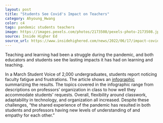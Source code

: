 ```yaml
---
layout: post
title: "Students See Covid's Impact on Teachers"
category: Ahyoung_Hwang
color: c4
tags: pandemic students teachers
image: https://images.pexels.com/photos/2173508/pexels-photo-2173508.jpeg?auto=compress&cs=tinysrgb&w=1260&h=750&dpr=2
source: Inside Higher Ed
source_url: https://www.insidehighered.com/news/2022/06/17/impact-covid-college-professors-infographic?v2
---
```

Teaching and learning had been a struggle during the pandemic, and both educators and students see the lasting impacts it has had on learning and teaching.
<!--more-->

In a March Student Voice of 2,000 undergraduates, students report noticing faculty fatigue and frustrations. The article shows an [infographic] summarizing the results. The topics covered in the infographic range from descriptions on professors’ organization in class to how well they accommodate students' requests. Overall, flexibility around classwork, adaptability in technology, and organization all increased. Despite these challenges, “the shared experience of the pandemic has resulted in both students and professors having new levels of understanding of and empathy for each other.”

[infographic]: https://images.jifo.co/84823836_1655345988816.jpg